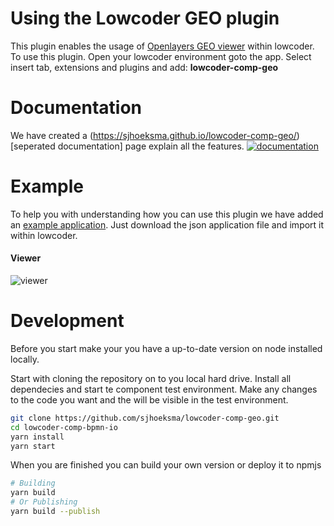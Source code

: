 # Using the Lowcoder GEO plugin

This plugin enables the usage of [Openlayers GEO viewer](https://openlayers.org/) within lowcoder. To use this plugin. Open your lowcoder environment goto the app. Select insert tab, extensions and plugins and add: **lowcoder-comp-geo**

# Documentation

We have created a (https://sjhoeksma.github.io/lowcoder-comp-geo/)[seperated documentation] page explain all the features. 
[![documentation](https://github.com/sjhoeksma/lowcoder-comp-geo/blob/main/images/documentation.png?raw=true)](https://sjhoeksma.github.io/lowcoder-comp-geo/)

# Example
To help you with understanding how you can use this plugin we have added an [example application](https://github.com/sjhoeksma/lowcoder-comp-geo/blob/main/lowcoder-example/lowcoder-comp-geo.json?raw=true). Just download the json application file and import it within lowcoder. 

#### Viewer
![viewer](https://github.com/sjhoeksma/lowcoder-comp-geo/blob/main/images/viewer-example.png?raw=true)

# Development

Before you start make your you have a up-to-date version on node installed locally.

Start with cloning the repository on to you local hard drive. Install all dependecies and start te component test environment. Make any changes to the code you want and the will be visible in the test environment. 

```bash
git clone https://github.com/sjhoeksma/lowcoder-comp-geo.git
cd lowcoder-comp-bpmn-io
yarn install
yarn start
```

When you are finished you can build your own version or deploy it to npmjs

```bash
# Building
yarn build 
# Or Publishing
yarn build --publish
```